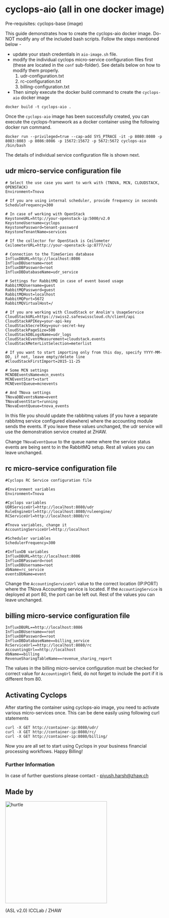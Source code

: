 # cyclops-aio (all in one docker image)

Pre-requisites: cyclops-base (image)

This guide demonstrates how to create the cyclops-aio docker image. Do-NOT modify any of the included bash scripts. Follow the steps mentioned below -

* update your stash credentials in ```aio-image.sh``` file.
* modify the individual cyclops micro-service configuration files first (these are located in the ```conf``` sub-folder). See details below on how to modify them properly.
  1. udr-configuration.txt
  2. rc-configuration.txt
  3. billing-configuration.txt
* Then simply execute the docker build command to create the ```cyclops-aio``` docker image

```
docker build -t cyclops-aio .
```
Once the ```cyclops-aio``` image has been successfully created, you can execute the cyclops-framework as a docker container using the following docker run command.

```
docker run --privileged=true --cap-add SYS_PTRACE -it -p 8080:8080 -p 8083:8083 -p 8086:8086 -p 15672:15672 -p 5672:5672 cyclops-aio /bin/bash
```
The details of individual service configuration file is shown next.

## udr micro-service configuration file
```
# Select the use case you want to work with (TNOVA, MCN, CLOUDSTACK, OPENSTACK)
Environment=Tnova

# If you are using internal scheduler, provide frequency in seconds
ScheduleFrequency=300

# In case of working with OpenStack
KeystoneURL=http://your-openstack-ip:5000/v2.0
KeystoneUsername=cyclops
KeystonePassword=tenant-password
KeystoneTenantName=services

# If the collector for OpenStack is Ceilometer
CeilometerURL=http://your-openstack-ip:8777/v2/

# Connection to the TimeSeries database
InfluxDBURL=http://localhost:8086
InfluxDBUsername=root
InfluxDBPassword=root
InfluxDBDatabaseName=udr_service

# Settings for RabbitMQ in case of event based usage
RabbitMQUsername=guest
RabbitMQPassword=guest
RabbitMQHost=localhost
RabbitMQPort=5672
RabbitMQVirtualHost=/

# If you are working with CloudStack or Anolim's UsageService
CloudStackURL=https://swiss2.safeswisscloud.ch/client/api
CloudStackAPIKey=your-api-key
CloudStackSecretKey=your-secret-key
CloudStackPageSize=500
CloudStackDBLogsName=udr_logs
CloudStackEventMeasurement=cloudstack.events
CloudStackMeterListSelection=meterlist

# If you want to start importing only from this day, specify YYYY-MM-DD, if not, leave empty/delete line
#CloudStackFirstImport=2015-11-25

# Some MCN settings
MCNDBEventsName=mcn_events
MCNEventStart=start
MCNEventQueue=mcnevents

# And TNova settings
TNovaDBEventsName=event
TNovaEventStart=running
TNovaEventQueue=tnova_events
```
In this file you should update the rabbitmq values (if you have a separate rabbitmq service  configured elsewhere) where the accounting module sends the events. If you leave these values unchanged, the udr service will use the demonstration service created at ZHAW.

Change ```TNovaEventQueue``` to the queue name where the service status events are being sent to in the RabbitMQ setup. Rest all values you can leave unchanged.

## rc micro-service configuration file
```
#Cyclops RC Service configuration file

#Environment variables
Environment=Tnova

#Cyclops variables
UDRServiceUrl=http://localhost:8080/udr
RuleEngineUrl=http://localhost:8080/ruleengine/
RCServiceUrl=http://localhost:8080/rc

#Tnova variables, change it
AccountingServiceUrl=http://localhost

#Scheduler variables
SchedulerFrequency=300

#InfluxDB variables
InfluxDBURL=http://localhost:8086
InfluxDBPassword=root
InfluxDBUsername=root
dbName=rc_service
eventsDbName=event
```
Change the ```AccountingServiceUrl``` value to the correct location (IP:PORT) where the TNova Accounting service is located. If the ```AccountingService``` is deployed at port 80, the port can be left out. Rest of the values you can leave unchanged.

## billing micro-service configuration file
```
InfluxDBURL==http://localhost:8086
InfluxDBUsername==root
InfluxDBPassword==root
InfluxDBDatabaseName==billing_service
RcServiceUrl==http://localhost:8080/rc
AccountingUrl==http://localhost
dbName==billing
RevenueSharingTableName==revenue_sharing_report
```
The values in the billing micro-service configuration must be checked for correct value for ```AccountingUrl``` field, do not forget to include the port if it is different from 80.

## Activating Cyclops
After starting the container using cyclops-aio image, you need to activate various micro-services once. This can be dene easily using following curl statements

```
curl -X GET http://container-ip:8080/udr/
curl -X GET http://container-ip:8080/rc/
curl -X GET http://container-ip:8080/billing/
```
Now you are all set to start using Cyclops in your business financial processing workflows. Happy Billing!

### Further Information
In case of further questions please contact - piyush.harsh@zhaw.ch

## Made by

<div align="left" >
<a href='http://blog.zhaw.ch/icclab'>
<img src="https://raw.githubusercontent.com/icclab/hurtle/master/docs/figs/icclab_logo.png" title="hurtle" width=320px border=0px>
</a>
</div>

(ASL v2.0) ICCLab / ZHAW
